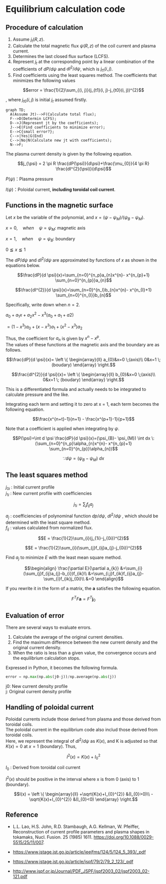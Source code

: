 # Equilibrium calculation code

## Procedure of calculation

1. Assume $`j_{t}(R, z)`$.
1. Calculate the total magnetic flux $`\psi (R, z)`$ of the coil current and plasma current.
1. Determines the last closed flux surface (LCFS).
1. Represent $`j_{t}`$ at the corresponding point by a linear combination of the coefficients of $`dP/d \psi`$ and $`dI^ {2}/d \psi `$, which is $`j_{t1} (i, j)`$.
1. Find coefficients using the least squares method. The coefficients that minimizes the following values

```math
error = \frac{1}{2}\sum_{(i, j)}(j_{t1}(i, j)-j_{t0}(i, j))^{2}
```

, where $`j_{t0} (i, j)`$ is initial $`j_{t}`$ assumed firstly.

```mermaid
graph TD;
  A(Assume Jt)-->F(Calculate total flux);
  F-->D(Determin LCFS);
  D-->J(Represent jt by the coefficients);
  J-->E(Find coefficients to minimize error);
  E-->C{small error?};
  C-->|Yes|G(End)
  C-->|No|N(Calculate new jt with coefficients);  
  N-->F;
```

The plasma current density is given by the following equation.

```math
j_{\psi} = 2 \pi R \frac{dP(\psi)}{d\psi}+\frac{\mu_{0}}{4 \pi R} \frac{dI^{2}(\psi)}{d\psi}
```

$`P(\psi)`$：Plasma pressure

$`I(\psi)`$：Poloidal current, **including toroidal coil current**.

## Functions in the magnetic surface

Let $`x`$ be the variable of the polynomial, and $`x = (\psi- \psi_{M}) / (\psi_{B}- \psi_{M})`$.

$`x =0,\quad when\quad\psi = \psi_{M}`$: magnetic axis

$`x =1,\quad when\quad\psi = \psi_{B} `$: boundary

$` 0 \leqq x \leqq 1`$

The $`dP/d\psi`$ and $`dI^{2}/d\psi`$ are approximated by functions of $`x`$ as shown in the equations below.

```math
\frac{dP}{d \psi}(x)=\sum_{n=0}^{n_p}a_{n}x^{n}- x^{n_{p}+1} \sum_{n=0}^{n_{p}}a_{n}
```

```math
\frac{dI^{2}}{d \psi}(x)=\sum_{n=0}^{n_I}b_{n}x^{n}- x^{n_{I}+1} \sum_{n=0}^{n_{I}}b_{n}
```

Specifically, write down when $`n=2`$.

$`a_{0}+a_{1} x+a_{2}x^{2} -x^{3}(a_{0}+a_{1}+a{2})`$

$`=(1-x^{3})a_{0}+(x-x^{3})a_{1}+(x^{2}-x^{3})a_{2}`$

Thus, the coefficient for $`a_{n}`$ is given by $`x^{n}-x^{p}`$.  
The values ​​of these functions at the magnetic axis and the boundary are as follows.

```math
\frac{dP}{d \psi}(x)= 
\left \{ \begin{array}{ll}
a_{0}&x=0 \;(axis)\\
0&x=1 \; (boudary)
\end{array} \right.
```

```math
\frac{dI^{2}}{d \psi}(x)= 
\left \{ \begin{array}{ll}
b_{0}&x=0 \;(axis)\\
0&x=1 \; (boudary)
\end{array} \right.
```

This is a differentiated formula and actually needs to be integrated to calculate pressure and the like.

Integrating each term and setting it to zero at x = 1, each term becomes the following equation.

```math
\frac{x^{n+t}-1}{n+1} - \frac{x^{p+1}-1}{p+1}
```

Note that a coefficient is applied when integrating by $`\psi`$.

```math
P(\psi)=\int d \psi \frac{dP}{d \psi}(x)=(\psi_{B}- \psi_{M}) \int dx \: (\sum_{n=0}^{n_p}\alpha_{n}x^{n}- x^{n_{p}+1} \sum_{n=0}^{n_{p}}\alpha_{n})
```

```math
\because d \psi = (\psi_{B}- \psi_{M}) \: dx
```

## The least squares method

$j_{0i}$ : Initial current profile  
$j_{1i}$ : New current profile with coefficiencies

```math
j_{1i} = \sum_{j}f_{ij}a_{j}
```

$a_{j}$ : coefficiencies of polynominal function $dp/d\psi$,  $dI^{2}/d\psi$
, which should be determined with the least square method.  
$f_{ij}$ :  values calculated from normalized flux.

```math
E = \frac{1}{2}\sum_{i}(j_{1i}-j_{0i})^{2}
```

```math
E = \frac{1}{2}\sum_{i}(\sum_{j}f_{ij}a_{j}-j_{0i})^{2}
```

Find $a_{j}$ to minimize $E$ with the least mean square method.

```math
\begin{align}
\frac{\partial E}{\partial a_{k}}
&=\sum_{i}(\sum_{j}f_{ij}a_{j}-b_{i})f_{ik}\\
&=\sum_{i,j}f_{ik}f_{ij}a_{j}-\sum_{i}f_{ik}j_{0i}\\
&=0
\end{align}
```

If you rewrite it in the form of a matrix, the $\boldsymbol{a}$ satisfies the following equation.

```math
F^{T}F\boldsymbol{a}=F^{T}\boldsymbol{j}_{0}
```

## Evaluation of error

There are several ways to evaluate errors.

1. Calculate the average of the original current densities.
1. Find the maximum difference between the new current density and the original current density.
1. When the ratio is less than a given value, the convergence occurs and the equilibrium calculation stops.

Expressed in Python, it becomes the following formula.

```python
error = np.max(np.abs(j0-j))/np.average(np.abs(j))
```

j0: New current density profile  
j: Original current density profile

## Handling of poloidal current

Poloidal currents include those derived from plasma and those derived from toroidal coils.  
The poloidal current in the equilibrium code also includ those derived from toroidal coils.  
Here, we represent the integral of $`dI^{2}/d\psi`$ as $`K(x)`$, and  K is adjusted so that $`K(x)=0`$ at $`x=1`$ (boundary). Thus,  

```math
I^{2}(x)=K(x)+I_{0}^{2}
```

$`I_{0}`$ : Derived from toroidal coil current  

$`I^{2}(x)`$ should be positive in the interval where x is from 0 (axis) to 1 (boundary).

```math
I(x) = 
\left \{ \begin{array}{ll}
+\sqrt{K(x)+I_{0}^{2}} &(I_{0}>0)\\
-\sqrt{K(x)+I_{0}^{2}} &(I_{0}<0)
\end{array} \right.
```

## Reference

- L.L. Lao, H.S. John, R.D. Stambaugh, A.G. Kellman, W. Pfeiffer, Reconstruction of current profile parameters and plasma shapes in tokamaks, Nucl. Fusion. 25 (1985) 1611. <https://doi.org/10.1088/0029-5515/25/11/007>.

- <https://www.jstage.jst.go.jp/article/ieejfms/124/5/124_5_393/_pdf>

- <https://www.jstage.jst.go.jp/article/jspf/79/2/79_2_123/_pdf>

- <http://www.jspf.or.jp/Journal/PDF_JSPF/jspf2003_02/jspf2003_02-121.pdf>
